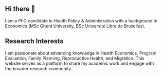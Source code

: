 ## Hi there 👋

I am a PhD candidate in Health Policy & Administration with a background in Economics (MSc Ghent University, BSc Université Libre de Bruxelles). 

## Research Interests

I am passionate about advancing knowledge in Health Economics, Program Evaluation, Family Planning, Reproductive Health, and Migration. This website serves as a platform to share my academic work and engage with the broader research community.

<!--
**alinevandenbroeck/alinevandenbroeck** is a ✨ _special_ ✨ repository because its `README.md` (this file) appears on your GitHub profile.

Here are some ideas to get you started:

- 🔭 I’m currently working on ...
- 🌱 I’m currently learning ...
- 👯 I’m looking to collaborate on ...
- 🤔 I’m looking for help with ...
- 💬 Ask me about ...
- 📫 How to reach me: ...
- 😄 Pronouns: ...
- ⚡ Fun fact: ...
-->





